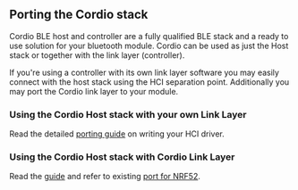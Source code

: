 <h2 id="CORDIO-port">Porting the Cordio stack</h2>

Cordio BLE host and controller are a fully qualified BLE stack and a ready to use solution for your bluetooth module. Cordio can be used as just the Host stack or together with the link layer (controller).

If you're using a controller with its own link layer software you may easily connect with the host stack using the HCI separation point. Additionally you may port the Cordio link layer to your module.

### Using the Cordio Host stack with your own Link Layer

Read the detailed [porting guide](https://github.com/ARMmbed/mbed-os/blob/master/features/FEATURE_BLE/targets/TARGET_CORDIO/doc/PortingGuide.md) on writing your HCI driver.

### Using the Cordio Host stack with Cordio Link Layer

Read the [guide](https://github.com/ARMmbed/mbed-os/blob/master/features/FEATURE_BLE/targets/TARGET_CORDIO_LL/README.md) and refer to existing [port for NRF52](https://github.com/ARMmbed/mbed-os/tree/master/features/FEATURE_BLE/targets/TARGET_NORDIC/TARGET_NORDIC_CORDIO/TARGET_NRF5x).

